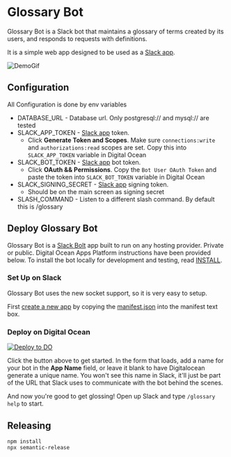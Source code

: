 # Glossary Bot

Glossary Bot is a Slack bot that maintains a glossary of terms created by its users, and responds to requests with definitions.

It is a simple web app designed to be used as a [Slack app](https://api.slack.com/apps/).

![DemoGif](https://raw.githubusercontent.com/halkeye/glossary-bot/master/static/gloss-bot-demo.gif)

## Configuration

All Configuration is done by env variables

 * DATABASE_URL - Database url. Only postgresql:// and mysql:// are tested
 * SLACK_APP_TOKEN - [Slack app](https://api.slack.com/apps/) token.
    * Click **Generate Token and Scopes**. Make sure `connections:write` and `authorizations:read` scopes are set. Copy this into `SLACK_APP_TOKEN` variable in Digital Ocean
 * SLACK_BOT_TOKEN - [Slack app](https://api.slack.com/apps/) bot token.
    * Click **OAuth && Permissions**. Copy the `Bot User OAuth Token` and paste the token into `SLACK_BOT_TOKEN` variable in Digital Ocean
 * SLACK_SIGNING_SECRET - [Slack app](https://api.slack.com/apps/) signing token.
    * Should be on the main screen as signing secret
 * SLASH_COMMAND - Listen to a different slash command. By default this is /glossary

## Deploy Glossary Bot

Glossary Bot is a [Slack Bolt](https://slack.dev/bolt-python/concepts/) app built to run on any hosting provider. Private or public. Digital Ocean Apps Platform instructions have been provided below. To install the bot locally for development and testing, read [INSTALL](INSTALL.md).

### Set Up on Slack

Glossary Bot uses the new socket support, so it is very easy to setup.

First [create a new app](https://api.slack.com/apps?new_app=1) by copying the [manifest.json](./manifest.json) into the manifest text box.

### Deploy on Digital Ocean

[![Deploy to DO](https://www.deploytodo.com/do-btn-blue.svg)](https://cloud.digitalocean.com/apps/new?repo=https://github.com/halkeye/glossary-bot/tree/master)

Click the button above to get started. In the form that loads, add a name for your bot in the **App Name** field, or leave it blank to have Digitalocean generate a unique name. You won't see this name in Slack, it'll just be part of the URL that Slack uses to communicate with the bot behind the scenes.

And now you're good to get glossing! Open up Slack and type `/glossary help` to start.

## Releasing

```
npm install
npx semantic-release
```

